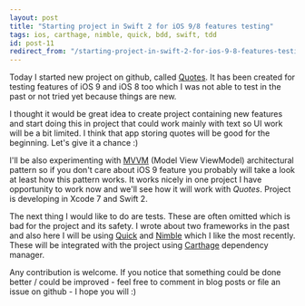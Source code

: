 ```yaml
---
layout: post
title: "Starting project in Swift 2 for iOS 9/8 features testing"
tags: ios, carthage, nimble, quick, bdd, swift, tdd
id: post-11
redirect_from: "/starting-project-in-swift-2-for-ios-9-8-features-testing/"
---
```

Today I started new project on github, called [Quotes][quotes]. It has been
created for testing features of iOS 9 and iOS 8 too which I was not able to
test in the past or not tried yet because things are new.

I thought it would be great idea to create project containing new features and
start doing this in project that could work mainly with text so UI work will
be a bit limited. I think that app storing quotes will be good for the beginning.
Let's give it a chance :)

I'll be also experimenting with [MVVM][mvvm] (Model View ViewModel) architectural
pattern so if you don't care about iOS 9 feature you probably will take a look
at least how this pattern works. It works nicely in one project I have
opportunity to work now and we'll see how it will work with *Quotes*. Project
is developing in Xcode 7 and Swift 2.

The next thing I would like to do are tests. These are often omitted which is
bad for the project and its safety. I wrote about two frameworks in the past
and also here I will be using [Quick][quick] and [Nimble][nimble] which I like
the most recently. These will be integrated with the project using [Carthage][carthage] dependency manager.

Any contribution is welcome. If you notice that something could be done better / could be improved - feel free to comment in blog posts or file an issue on github - I hope you will :)

[quotes]: https://github.com/tomkowz/Quotes
[mvvm]: https://en.wikipedia.org/wiki/Model_View_ViewModel
[quick]: https://github.com/Quick/Quick
[nimble]: https://github.com/Quick/Nimble
[carthage]: https://github.com/Carthage/Carthage
